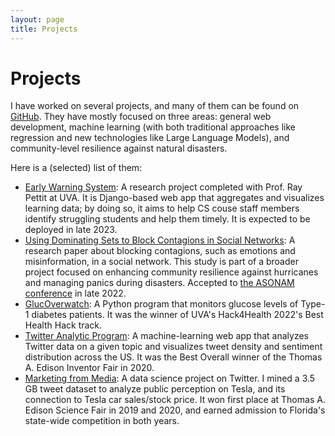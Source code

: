 ```yaml
---
layout: page
title: Projects
---
```

# Projects

I have worked on several projects, and many of them can be found on [GitHub](https://github.com/robertchenbao?tab=repositories). They have mostly focused on three areas: general web development, machine learning (with both traditional approaches like regression and new technologies like Large Language Models), and community-level resilience against natural disasters.

Here is a (selected) list of them:

* [Early Warning System](https://earlywarning.cs.virginia.edu): A research project completed with Prof. Ray Pettit at UVA. It is Django-based web app that aggregates and visualizes learning data; by doing so, it aims to help CS couse staff members identify struggling students and help them timely. It is expected to be deployed in late 2023.
* [Using Dominating Sets to Block Contagions in Social Networks](https://par.nsf.gov/biblio/10376914): A research paper about blocking contagions, such as emotions and misinformation, in a social network. This study is part of a broader project focused on enhancing community resilience against hurricanes and managing panics during disasters. Accepted to [the ASONAM conference](https://asonam.cpsc.ucalgary.ca/2022/) in late 2022.
* [GlucOverwatch](https://devpost.com/software/glucoverwatch): A Python program that monitors glucose levels of Type-1 diabetes patients. It was the winner of UVA's Hack4Health 2022's Best Health Hack track.
* [Twitter Analytic Program](https://github.com/robertchenbao/twitter-analytic-program/): A machine-learning web app that analyzes Twitter data on a given topic and visualizes tweet density and sentiment distribution across the US. It was the Best Overall winner of the Thomas A. Edison Inventor Fair in 2020.
* [Marketing from Media](https://edisonfairs.org/2019/01/30/2019-science-fair-winners/): A data science project on Twitter. I mined a 3.5 GB tweet dataset to analyze public perception on Tesla, and its connection to Tesla car sales/stock price. It won first place at Thomas A. Edison Science Fair in 2019 and 2020, and earned admission to Florida's state-wide competition in both years.
